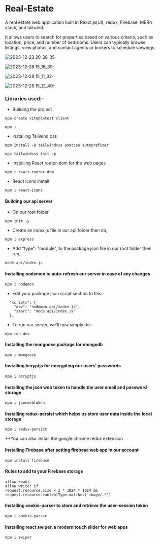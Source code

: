 # Real-Estate
A real estate web application built in React.js(UI), redux, Firebase, MERN stack, and tailwind.

It allows users to search for properties based on various criteria, such as location, price, and number of bedrooms. Users can typically browse listings, view photos, and contact agents or brokers to schedule viewings.

![2023-12-23 20_38_35-](https://github.com/Marx-wrld/Real-Estate/assets/105711066/871fd9de-953e-4b67-aecc-3fb0d696d7b4)

![2023-12-28 15_16_39-](https://github.com/Marx-wrld/Real-Estate/assets/105711066/50feb2d1-2f8b-4cd0-a61b-beb29ddbfdea)

![2023-12-28 15_11_32-](https://github.com/Marx-wrld/Real-Estate/assets/105711066/412e7326-a543-46a6-a61e-18ef911ae8de)

![2023-12-28 15_12_49-](https://github.com/Marx-wrld/Real-Estate/assets/105711066/7f2e9671-07f1-4b64-bc41-062dda9812dc)

### Libraries used:-
- Building the project 
```
npm create vite@latest client

npm i
```

- Installing Tailwind css
```
npm install -D tailwindcss postcss autoprefixer

npx tailwindcss init -p
```  

- Installing React router-dom for the web pages
```
npm i react-router-dom
```
- React icons install
```
npm i react-icons
```
#### Building our api server

- On our root folder
```
npm init -y
```
- Create an index.js file in our api folder then do,
```
npm i express
```
- Add "type": "module", to the package.json file in our root folder then run,
```
node api/index.js
```
#### Installing nodemon to auto-refresh our server in case of any changes
```
npm i nodemon
```
- Edit your package.json script section to this:-
```
  "scripts": {
    "dev": "nodemon api/index.js",
    "start": "node api/index.js"
  },
```
- To run our server, we'll now simply do:-
```
npm run dev
```
#### Installing the mongoose package for mongodb
```
npm i mongoose
```
#### Installing bcryptjs for encrypting our users' passwords
```
npm i bcryptjs
```
#### Installing the json web token to handle the user email and password storage
```
npm i jsonwebtoken
```
#### Installing redux-persist which helps us store user data inside the local storage
```
npm i redux-persist
```
**You can also install the google chrome redux extension
#### Installing Firebase after setting firebase web app in our account
```
npm install firebase
```
#### Rules to add to your Firebase storage
```
allow read;
allow write: if 
request.resource.size < 2 * 1024 * 1024 &&
request.resource.contentType.matches('image/.*')
```
#### Installing cookie-parser to store and retrieve the user-session token
```
npm i cookie-parser
```
#### Installing react swiper, a modern touch slider for web apps 
```
npm i swiper
```
